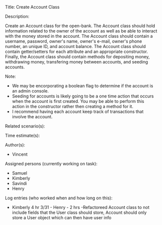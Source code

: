 Title: Create Account Class

Description:

  Create an Account class for the open-bank. The Account class should
  hold information related to the owner of the account as well as be able
  to interact with the money stored in the account. The Account class should
  contain a username, password, owner's name, owner's e-mail, owner's
  phone number, an unique ID, and account balance. The Account class
  should contain getter/setters for each attribute and an appropriate
  constructor. Finally, the Account class should contain methods for
  depositing money, withdrawing money, transfering money between
  accounts, and seeding accounts. 
  
  Note: 
  - We may be encorporating a boolean flag to determine if the 
  account is an admin console.
  - Seeding for accounts is likely going to be a one time action that
  occurs when the account is first created. You may be able to perform
  this action in the constructor rather then creating a method for it.
  - I recommend having each account keep track of transactions that 
  involve the account.
  
Related scenario(s):


  
Time estimate(s):

  

Author(s):

  - Vincent

Assigned persons (currently working on task):

  - Samuel
  - Kimberly
  - Savindi
  - Henry

Log entries (who worked when and how long on this):

  - Kimberly 4 hr
    3/31 - Henry - 2 hrs
            -Refactoreed Account class to not include fields that the User class should store, 
            Account should only store a User object which can then have user info

